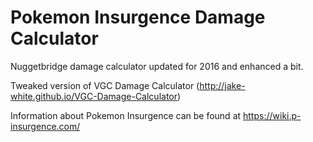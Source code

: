 # Pokemon Insurgence Damage Calculator
Nuggetbridge damage calculator updated for 2016 and enhanced a bit.

Tweaked version of VGC Damage Calculator (http://jake-white.github.io/VGC-Damage-Calculator)

Information about Pokemon Insurgence can be found at https://wiki.p-insurgence.com/
